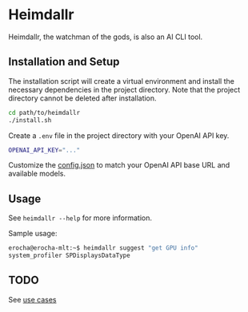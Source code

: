 # Heimdallr

Heimdallr, the watchman of the gods, is also an AI CLI tool.

## Installation and Setup

The installation script will create a virtual environment and install the necessary dependencies in the project directory.
Note that the project directory cannot be deleted after installation.

```bash
cd path/to/heimdallr
./install.sh
```

Create a `.env` file in the project directory with your OpenAI API key.

```bash
OPENAI_API_KEY="..."
```

Customize the [config.json](./config.json) to match your OpenAI API base URL and available models.

## Usage

See `heimdallr --help` for more information.

Sample usage:
```bash
erocha@erocha-mlt:~$ heimdallr suggest "get GPU info"
system_profiler SPDisplaysDataType
```

## TODO

See [use cases](./docs/use_case.md)
